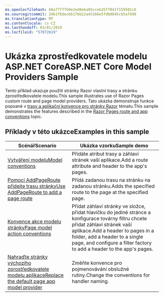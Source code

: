 ```yaml
---
ms.openlocfilehash: 68a77fffb9e2ed0eba05cceb2bff041f159501c6
ms.sourcegitcommit: 24b1f6decbb17bb22a45166e5fdb0845c65af498
ms.translationtype: MT
ms.contentlocale: cs-CZ
ms.lasthandoff: 03/01/2019
ms.locfileid: "57072619"
---
```

# <a name="aspnet-core-model-providers-sample"></a><span data-ttu-id="5be9b-101">Ukázka zprostředkovatele modelu ASP.NET Core</span><span class="sxs-lookup"><span data-stu-id="5be9b-101">ASP.NET Core Model Providers Sample</span></span>

<span data-ttu-id="5be9b-102">Tento příklad ukazuje použití stránky Razor vlastní trasy a stránku zprostředkovatele modelu.</span><span class="sxs-lookup"><span data-stu-id="5be9b-102">This sample illustrates use of Razor Pages custom route and page model providers.</span></span> <span data-ttu-id="5be9b-103">Tato ukázka demonstruje funkce popsané v [trasy a aplikační konvence pro stránky Razor](https://docs.microsoft.com/aspnet/core/razor-pages/razor-pages-convention-features) tématu.</span><span class="sxs-lookup"><span data-stu-id="5be9b-103">This sample demonstrates the features described in the [Razor Pages route and app conventions](https://docs.microsoft.com/aspnet/core/razor-pages/razor-pages-convention-features) topic.</span></span>

## <a name="examples-in-this-sample"></a><span data-ttu-id="5be9b-104">Příklady v této ukázce</span><span class="sxs-lookup"><span data-stu-id="5be9b-104">Examples in this sample</span></span>

| <span data-ttu-id="5be9b-105">Scénář</span><span class="sxs-lookup"><span data-stu-id="5be9b-105">Scenario</span></span> | <span data-ttu-id="5be9b-106">Ukázka vzorku</span><span class="sxs-lookup"><span data-stu-id="5be9b-106">Sample demo</span></span> |
| -------- | ----------- |
| [<span data-ttu-id="5be9b-107">Vytváření modelu</span><span class="sxs-lookup"><span data-stu-id="5be9b-107">Model conventions</span></span>](https://docs.microsoft.com/aspnet/core/razor-pages/razor-pages-conventions#model-conventions) | <span data-ttu-id="5be9b-108">Přidáte atribut trasy a záhlaví stránek vaší aplikace.</span><span class="sxs-lookup"><span data-stu-id="5be9b-108">Add a route attribute and header to the app's pages.</span></span> |
| [<span data-ttu-id="5be9b-109">Pomocí AddPageRoute přidejte trasu stránky</span><span class="sxs-lookup"><span data-stu-id="5be9b-109">Use AddPageRoute to add a page route</span></span>](https://docs.microsoft.com/aspnet/core/razor-pages/razor-pages-conventions#configure-a-page-route) | <span data-ttu-id="5be9b-110">Přidá zadanou trasu na stránku na zadanou stránku.</span><span class="sxs-lookup"><span data-stu-id="5be9b-110">Adds the specified route to the page at the specified page.</span></span> |
| [<span data-ttu-id="5be9b-111">Konvence akce modelu stránky</span><span class="sxs-lookup"><span data-stu-id="5be9b-111">Page model action conventions</span></span>](https://docs.microsoft.com/aspnet/core/razor-pages/razor-pages-conventions#page-model-action-conventions) | <span data-ttu-id="5be9b-112">Přidat záhlaví stránky ve složce, přidat hlavičku do jediné stránce a konfigurace továrny filtru chcete přidat záhlaví stránek vaší aplikace.</span><span class="sxs-lookup"><span data-stu-id="5be9b-112">Add a header to pages in a folder, add a header to a single page, and configure a filter factory to add a header to the app's pages.</span></span> |
| [<span data-ttu-id="5be9b-113">Nahraďte stránky výchozího zprostředkovatele modelu aplikace</span><span class="sxs-lookup"><span data-stu-id="5be9b-113">Replace the default page app model provider</span></span>](https://docs.microsoft.com/aspnet/core/razor-pages/razor-pages-conventions#replace-the-default-page-app-model-provider) | <span data-ttu-id="5be9b-114">Změňte konvence pro pojmenovávání obslužné rutiny.</span><span class="sxs-lookup"><span data-stu-id="5be9b-114">Change the conventions for handler naming.</span></span> |
